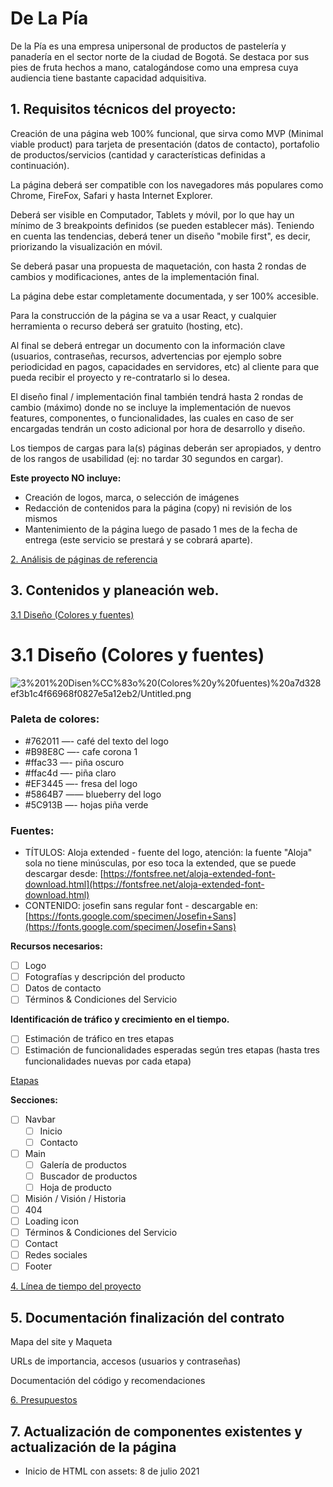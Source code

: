 # De La Pía

De la Pía es una empresa unipersonal de productos de pastelería y panadería en el sector norte de la ciudad de Bogotá. Se destaca por sus pies de fruta hechos a mano, catalogándose como una empresa cuya audiencia tiene bastante capacidad adquisitiva.

## 1. Requisitos técnicos del proyecto:

Creación de una página web 100% funcional, que sirva como MVP (Minimal viable product) para tarjeta de presentación (datos de contacto), portafolio de productos/servicios (cantidad y características definidas a continuación).

La página deberá ser compatible con los navegadores más populares como Chrome, FireFox, Safari y hasta Internet Explorer.

Deberá ser visible en Computador, Tablets y móvil, por lo que hay un mínimo de 3 breakpoints definidos (se pueden establecer más). Teniendo en cuenta las tendencias, deberá tener un diseño "mobile first", es decir, priorizando la visualización en móvil.

Se deberá pasar una propuesta de maquetación, con hasta 2 rondas de cambios y modificaciones, antes de la implementación final.

La página debe estar completamente documentada, y ser 100% accesible.

Para la construcción de la página se va a usar React, y cualquier herramienta o recurso deberá ser gratuito (hosting, etc).

Al final se deberá entregar un documento con la información clave (usuarios, contraseñas, recursos, advertencias por ejemplo sobre periodicidad en pagos, capacidades en servidores, etc) al cliente para que pueda recibir el proyecto y re-contratarlo si lo desea.

El diseño final / implementación final también tendrá hasta 2 rondas de cambio (máximo) donde no se incluye la implementación de nuevos features, componentes, o funcionalidades, las cuales en caso de ser encargadas tendrán un costo adicional por hora de desarrollo y diseño.

Los tiempos de cargas para la(s) páginas deberán ser apropiados, y dentro de los rangos de usabilidad (ej: no tardar 30 segundos en cargar).

**Este proyecto NO incluye:**

- Creación de logos, marca, o selección de imágenes
- Redacción de contenidos para la página (copy) ni revisión de los mismos
- Mantenimiento de la página luego de pasado 1 mes de la fecha de entrega (este servicio se prestará y se cobrará aparte).

[2. Análisis de páginas de referencia](De%20La%20Pi%CC%81a%20a9669f0d52e94d9c95830a8313ac028e/2%20Ana%CC%81lisis%20de%20pa%CC%81ginas%20de%20referencia%209167a16ed8334f6784a73b9802c305f2.csv)

## 3. Contenidos y planeación web.

[3.1 Diseño (Colores y fuentes)](De%20La%20Pi%CC%81a%20a9669f0d52e94d9c95830a8313ac028e/3%201%20Disen%CC%83o%20(Colores%20y%20fuentes)%20a7d328ef3b1c4f66968f0827e5a12eb2.md)

# 3.1 Diseño (Colores y fuentes)

![3%201%20Disen%CC%83o%20(Colores%20y%20fuentes)%20a7d328ef3b1c4f66968f0827e5a12eb2/Untitled.png](3%201%20Disen%CC%83o%20(Colores%20y%20fuentes)%20a7d328ef3b1c4f66968f0827e5a12eb2/Untitled.png)

### Paleta de colores:

- #762011 —- café del texto del logo
- #B98E8C —- cafe corona 1
- #ffac33 —- piña oscuro
- #ffac4d —- piña claro
- #EF3445 —- fresa del logo
- #5864B7 —— blueberry del logo
- #5C913B —- hojas piña verde

### Fuentes:

- TÍTULOS: Aloja extended - fuente del logo, atención: la fuente "Aloja" sola no tiene minúsculas, por eso toca la extended, que se puede descargar desde: [https://fontsfree.net/aloja-extended-font-download.html](https://fontsfree.net/aloja-extended-font-download.html)
- CONTENIDO: josefin sans regular font - descargable en: [https://fonts.google.com/specimen/Josefin+Sans](https://fonts.google.com/specimen/Josefin+Sans)

**Recursos necesarios:**

- [ ]  Logo
- [ ]  Fotografías y descripción del producto
- [ ]  Datos de contacto
- [ ]  Términos & Condiciones del Servicio

**Identificación de tráfico y crecimiento en el tiempo.**

- [ ]  Estimación de tráfico en tres etapas
- [ ]  Estimación de funcionalidades esperadas según tres etapas (hasta tres funcionalidades nuevas por cada etapa)

[Etapas ](De%20La%20Pi%CC%81a%20a9669f0d52e94d9c95830a8313ac028e/Etapas%204d257d5a7cc4418da9658a4278057297.csv)

**Secciones:**

- [ ]  Navbar
    - [ ]  Inicio
    - [ ]  Contacto
- [ ]  Main
    - [ ]  Galería de productos
    - [ ]  Buscador de productos
    - [ ]  Hoja de producto
- [ ]  Misión / Visión / Historia
- [ ]  404
- [ ]  Loading icon
- [ ]  Términos & Condiciones del Servicio
- [ ]  Contact
- [ ]  Redes sociales
- [ ]  Footer

[4. Línea de tiempo del proyecto](De%20La%20Pi%CC%81a%20a9669f0d52e94d9c95830a8313ac028e/4%20Li%CC%81nea%20de%20tiempo%20del%20proyecto%202c20201d91a6426ca98aa56de7c00b0c.csv)

## 5. Documentación finalización del contrato

Mapa del site y Maqueta

URLs de importancia, accesos (usuarios y contraseñas)

Documentación del código y recomendaciones

[6. Presupuestos](De%20La%20Pi%CC%81a%20a9669f0d52e94d9c95830a8313ac028e/6%20Presupuestos%20706e6d8879df44dca8244a018cda0017.csv)

## 7. Actualización de componentes existentes y actualización de la página
- Inicio de HTML con assets: 8 de julio 2021
